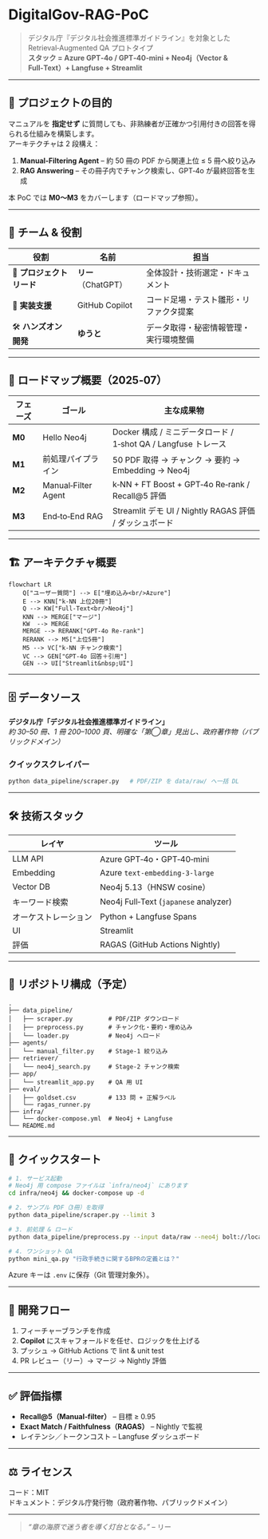# DigitalGov-RAG-PoC
> デジタル庁『デジタル社会推進標準ガイドライン』を対象とした Retrieval‑Augmented QA プロトタイプ  
> **スタック = Azure GPT‑4o / GPT‑40‑mini + Neo4j（Vector & Full‑Text）+ Langfuse + Streamlit**

---

## 📜 プロジェクトの目的

マニュアルを **指定せず** に質問しても、非熟練者が正確かつ引用付きの回答を得られる仕組みを構築します。  
アーキテクチャは 2 段構え：

1. **Manual‑Filtering Agent** – 約 50 冊の PDF から関連上位 ≤ 5 冊へ絞り込み  
2. **RAG Answering** – その冊子内でチャンク検索し、GPT‑4o が最終回答を生成

本 PoC では **M0〜M3** をカバーします（ロードマップ参照）。

---

## 👥 チーム & 役割

| 役割 | 名前 | 担当 |
|------|------|------|
| 🏰 **プロジェクトリード** | **リー**（ChatGPT） | 全体設計・技術選定・ドキュメント |
| 🤖 **実装支援** | GitHub Copilot | コード足場・テスト雛形・リファクタ提案 |
| 🛠️ **ハンズオン開発** | **ゆうと** | データ取得・秘密情報管理・実行環境整備 |

---

## 🚩 ロードマップ概要（2025‑07）

| フェーズ | ゴール | 主な成果物 |
|---------|--------|-----------|
| **M0** | Hello Neo4j | Docker 構成 / ミニデータロード / 1‑shot QA / Langfuse トレース |
| **M1** | 前処理パイプライン | 50 PDF 取得 → チャンク → 要約 → Embedding → Neo4j |
| **M2** | Manual‑Filter Agent | k‑NN + FT Boost + GPT‑4o Re‑rank / Recall@5 評価 |
| **M3** | End‑to‑End RAG | Streamlit デモ UI / Nightly RAGAS 評価 / ダッシュボード |

---

## 🏗️ アーキテクチャ概要

```mermaid
flowchart LR
    Q["ユーザー質問"] --> E["埋め込み<br/>Azure"]
    E --> KNN["k-NN 上位20冊"]
    Q --> KW["Full-Text<br/>Neo4j"]
    KNN --> MERGE["マージ"]
    KW  --> MERGE
    MERGE --> RERANK["GPT-4o Re-rank"]
    RERANK --> M5["上位5冊"]
    M5 --> VC["k-NN チャンク検索"]
    VC --> GEN["GPT-4o 回答＋引用"]
    GEN --> UI["Streamlit&nbsp;UI"]
```
---

## 🗄️ データソース

**デジタル庁「デジタル社会推進標準ガイドライン」**  
*約 30–50 冊、1 冊 200–1000 頁、明確な「第◯章」見出し、政府著作物（パブリックドメイン）*

### クイックスクレイパー

```bash
python data_pipeline/scraper.py   # PDF/ZIP を data/raw/ へ一括 DL
```

---

## 🛠️ 技術スタック

| レイヤ | ツール |
|-------|-------|
| LLM API | Azure GPT‑4o・GPT‑40‑mini |
| Embedding | Azure `text‑embedding‑3‑large` |
| Vector DB | Neo4j 5.13（HNSW cosine） |
| キーワード検索 | Neo4j Full‑Text (`japanese` analyzer) |
| オーケストレーション | Python + Langfuse Spans |
| UI | Streamlit |
| 評価 | RAGAS (GitHub Actions Nightly) |

---

## 📁 リポジトリ構成（予定）

```text
.
├── data_pipeline/
│   ├── scraper.py          # PDF/ZIP ダウンロード
│   ├── preprocess.py       # チャンク化・要約・埋め込み
│   └── loader.py           # Neo4j へロード
├── agents/
│   └── manual_filter.py    # Stage-1 絞り込み
├── retriever/
│   └── neo4j_search.py     # Stage-2 チャンク検索
├── app/
│   └── streamlit_app.py    # QA 用 UI
├── eval/
│   ├── goldset.csv         # 133 問 + 正解ラベル
│   └── ragas_runner.py
├── infra/
│   └── docker-compose.yml  # Neo4j + Langfuse
└── README.md
```

---

## 🚀 クイックスタート

```bash
# 1. サービス起動
# Neo4j 用 compose ファイルは `infra/neo4j` にあります
cd infra/neo4j && docker-compose up -d

# 2. サンプル PDF（3冊）を取得
python data_pipeline/scraper.py --limit 3

# 3. 前処理 & ロード
python data_pipeline/preprocess.py --input data/raw --neo4j bolt://localhost:7687

# 4. ワンショット QA
python mini_qa.py "行政手続きに関するBPRの定義とは？"
```

Azure キーは `.env` に保存（Git 管理対象外）。

---

## 🔄 開発フロー

1. フィーチャーブランチを作成  
2. **Copilot** にスキャフォールドを任せ、ロジックを仕上げる  
3. プッシュ → GitHub Actions で lint & unit test  
4. PR レビュー（リー）→ マージ → Nightly 評価

---

## ✅ 評価指標

- **Recall@5（Manual‑filter）** – 目標 ≥ 0.95  
- **Exact Match / Faithfulness（RAGAS）** – Nightly で監視  
- レイテンシ／トークンコスト – Langfuse ダッシュボード

---

## ⚖️ ライセンス

コード：MIT  
ドキュメント：デジタル庁発行物（政府著作物、パブリックドメイン）

---

> _“章の海原で迷う者を導く灯台となる。”_ – リー
